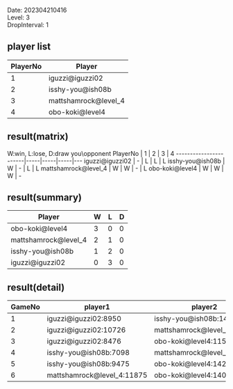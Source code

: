 Date: 202304210416  
Level: 3  
DropInterval: 1  
## player list
PlayerNo  |  Player
----------|----------------------
1         |  iguzzi@iguzzi02
2         |  isshy-you@ish08b
3         |  mattshamrock@level_4
4         |  obo-koki@level4
## result(matrix)
W:win, L:lose, D:draw
you\opponent PlayerNo  |  1  |  2  |  3  |  4
-----------------------|-----|-----|-----|---
iguzzi@iguzzi02        |  -  |  L  |  L  |  L
isshy-you@ish08b       |  W  |  -  |  L  |  L
mattshamrock@level_4   |  W  |  W  |  -  |  L
obo-koki@level4        |  W  |  W  |  W  |  -
## result(summary)
Player                |  W  |  L  |  D
----------------------|-----|-----|---
obo-koki@level4       |  3  |  0  |  0
mattshamrock@level_4  |  2  |  1  |  0
isshy-you@ish08b      |  1  |  2  |  0
iguzzi@iguzzi02       |  0  |  3  |  0
## result(detail)
GameNo  |  player1                     |  player2
--------|------------------------------|----------------------------
1       |  iguzzi@iguzzi02:8950        |  isshy-you@ish08b:14621
2       |  iguzzi@iguzzi02:10726       |  mattshamrock@level_4:10824
3       |  iguzzi@iguzzi02:8476        |  obo-koki@level4:11571
4       |  isshy-you@ish08b:7098       |  mattshamrock@level_4:7519
5       |  isshy-you@ish08b:9475       |  obo-koki@level4:14281
6       |  mattshamrock@level_4:11875  |  obo-koki@level4:14061
